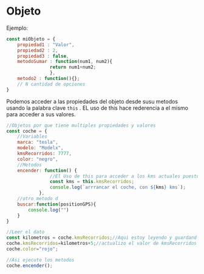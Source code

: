 # Objeto

Ejemplo:
```js
const miObjeto = {
    propiedad1 : "Valor",
    propiedad2 : 2,
    propiedad3 : false,
    metodoSumar : function(num1, num2){
                return num1+num2;
                },
    metodo2 : function(){};
    // N cantidad de opciones
}

```

Podemos acceder a las propiedades del objeto desde susu metodos usando la palabra clave `this` . EL uso de this hace rederencia a el mismo para acceder a sus valores.

```js
//Objetos por que tiene multiples propiedades y valores
const coche = {
    //Variables
    marca: "tesla",
    modelo: "Modelx",
    kmsRecorridos: 7777,
    color: "negro",
    //Metodos
    encender: function() {
                //El Uso de this para acceder a los kms actuales puestos en la variable
                const kms = this.kmsRecorridos;
                console.log(`arrrancar el coche, con ${kms} kms`);
            },
    //otro metodo d
    buscar:function(positionGPS){
        console.log("")
    }
}

//Leer el dato
const kilometros = coche.kmsRecorridos;//Aqui estoy leyendo y guardand en kilometros el valor de kmsRecorridos.
coche.kmsRecorridos=kilometros+5;//actualizo el valor de kmsRecorridos 5 digitos
coche.color="rojo";

//Asi ejecuto los metodos
coche.encender();

```